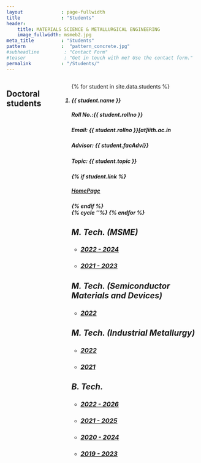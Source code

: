 ```yaml
---
layout              : page-fullwidth
title               : "Students"
header:
    title: MATERIALS SCIENCE & METALLURGICAL ENGINEERING
    image_fullwidth: msmeb2.jpg
meta_title          : "Students"
pattern				:  "pattern_concrete.jpg"
#subheadline         : "Contact Form"
#teaser              : "Get in touch with me? Use the contact form."
permalink           : "/Students/"
---
```


<div class="container-fluid">
  <div class="large-12 columns">

<h2>Doctoral students</h2>
<div class="container-fluid">
  <ol>
    {% for student in site.data.students %}
      <!-- {% cycle '<div class="row no-top-margin">', '' %} -->
          <!-- <div class="col-sm-12 col-md-6 faculty-col"> -->
            <!-- <div class="row">
              <div class="col-sm-12"> -->
                <h5><li><strong>{{ student.name }}</strong>
                <h5>Roll No.:{{ student.rollno }}</h5>
                <h5>Email: {{ student.rollno }}[at]iith.ac.in</h5>
                <h5>Advisor: {{ student.facAdvi}}</h5>
                <h5>Topic: {{ student.topic }}</h5>
                {% if student.link %}
                    <h5><a href="{{ student.link }}">HomePage</a></h5>
                {% endif %}</li>
              <!-- </div>
            </div>
          </div> -->
        {% cycle ''%}
    {% endfor %}
  
  <!-- </div> -->

<break>
<h2>M. Tech. (MSME)</h2>

<ul>
  <li> <h3> <a href="/web/assets/docs/mtech_students/MTech_2022.pdf"> 2022 - 2024 </a> </h3></li>
  <li> <h3> <a href="/web/assets/docs/mtech_students/MTech_2021.pdf"> 2021 - 2023 </a> </h3></li>
</ul>
  <!-- <li> <h3> <a href="/web/assets/docs/mtech_students/MTech_2020.pdf"> 2020 - 2022 </a> </h3>
  <li> <h3> <a href="/web/assets/docs/mtech_students/MTech_2019.pdf"> 2019 - 2021 </a> </h3> -->


<h2>M. Tech. (Semiconductor Materials and Devices)</h2>

<ul>
  <li> <h3> <a href="/web/assets/docs/mtech_students/SMD_MTech_2022.pdf"> 2022</a> </h3></li>
</ul>
  

<h2>M. Tech. (Industrial Metallurgy)</h2>

<ul>
  <li> <h3> <a href="/web/assets/docs/mtech_students/MSME_IM_2022.pdf"> 2022</a> </h3></li>
  <li> <h3> <a href="/web/assets/docs/mtech_students/MSME_IM_2021.pdf"> 2021</a> </h3></li>
</ul>
  

<h2>B. Tech.</h2>

<ul>
  <li> <h3> <a href="/web/assets/docs/btech_students/BTech_2022.pdf"> 2022 - 2026 </a> </h3></li>
  <li> <h3> <a href="/web/assets/docs/btech_students/BTech_2021.pdf"> 2021 - 2025 </a> </h3></li>
  <li> <h3> <a href="/web/assets/docs/btech_students/BTech_2020.pdf"> 2020 - 2024 </a> </h3></li>
  <li> <h3> <a href="/web/assets/docs/btech_students/BTech_2019.pdf"> 2019 - 2023 </a> </h3></li>
  <!-- <li> <h3> <a href="/web/assets/docs/btech_students/BTech_2018.pdf"> 2018 - 2022 </a> </h3>
  <li> <h3> <a href="/web/assets/docs/btech_students/BTech_2017.pdf"> 2017 - 2021 </a> </h3> -->
</ul>
